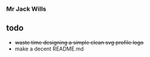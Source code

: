 ### Mr Jack Wills
## todo

+ ~~waste time designing a simple clean svg profile logo~~
+ make a decent README.md

